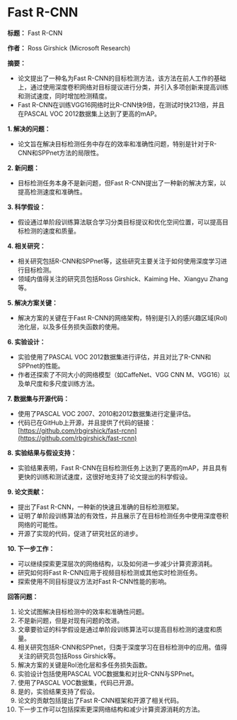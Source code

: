 # Fast R-CNN
**标题：** Fast R-CNN

**作者：** Ross Girshick (Microsoft Research)

**摘要：**

- 论文提出了一种名为Fast R-CNN的目标检测方法，该方法在前人工作的基础上，通过使用深度卷积网络对目标提议进行分类，并引入多项创新来提高训练和测试速度，同时增加检测精度。
- Fast R-CNN在训练VGG16网络时比R-CNN快9倍，在测试时快213倍，并且在PASCAL VOC 2012数据集上达到了更高的mAP。

**1. 解决的问题：**

- 论文旨在解决目标检测任务中存在的效率和准确性问题，特别是针对于R-CNN和SPPnet方法的局限性。

**2. 新问题：**

- 目标检测任务本身不是新问题，但Fast R-CNN提出了一种新的解决方案，以提高检测速度和准确性。

**3. 科学假设：**

- 假设通过单阶段训练算法联合学习分类目标提议和优化空间位置，可以提高目标检测的速度和质量。

**4. 相关研究：**

- 相关研究包括R-CNN和SPPnet等，这些研究主要关注于如何使用深度学习进行目标检测。
- 领域内值得关注的研究员包括Ross Girshick、Kaiming He、Xiangyu Zhang等。

**5. 解决方案关键：**

- 解决方案的关键在于Fast R-CNN的网络架构，特别是引入的感兴趣区域(RoI)池化层，以及多任务损失函数的使用。

**6. 实验设计：**

- 实验使用了PASCAL VOC 2012数据集进行评估，并且对比了R-CNN和SPPnet的性能。
- 作者还探索了不同大小的网络模型（如CaffeNet、VGG CNN M、VGG16）以及单尺度和多尺度训练方法。

**7. 数据集与开源代码：**

- 使用了PASCAL VOC 2007、2010和2012数据集进行定量评估。
- 代码已在GitHub上开源，并且提供了代码的链接：[https://github.com/rbgirshick/fast-rcnn](https://github.com/rbgirshick/fast-rcnn)

**8. 实验结果与假设支持：**

- 实验结果表明，Fast R-CNN在目标检测任务上达到了更高的mAP，并且具有更快的训练和测试速度，这很好地支持了论文提出的科学假设。

**9. 论文贡献：**

- 提出了Fast R-CNN，一种新的快速且准确的目标检测框架。
- 证明了单阶段训练算法的有效性，并且展示了在目标检测任务中使用深度卷积网络的可能性。
- 开源了实现的代码，促进了研究社区的进步。

**10. 下一步工作：**

- 可以继续探索更深层次的网络结构，以及如何进一步减少计算资源消耗。
- 研究如何将Fast R-CNN应用于视频目标检测或其他实时检测任务。
- 探索使用不同目标提议方法对Fast R-CNN性能的影响。

**回答问题：**

1. 论文试图解决目标检测中的效率和准确性问题。
2. 不是新问题，但是对现有问题的改进。
3. 文章要验证的科学假设是通过单阶段训练算法可以提高目标检测的速度和质量。
4. 相关研究包括R-CNN和SPPnet，归类于深度学习在目标检测中的应用。值得关注的研究员包括Ross Girshick等。
5. 解决方案的关键是RoI池化层和多任务损失函数。
6. 实验设计包括使用PASCAL VOC数据集和对比R-CNN与SPPnet。
7. 使用了PASCAL VOC数据集，代码已开源。
8. 是的，实验结果支持了假设。
9. 论文的贡献包括提出了Fast R-CNN框架和开源了相关代码。
10. 下一步工作可以包括探索更深网络结构和减少计算资源消耗的方法。